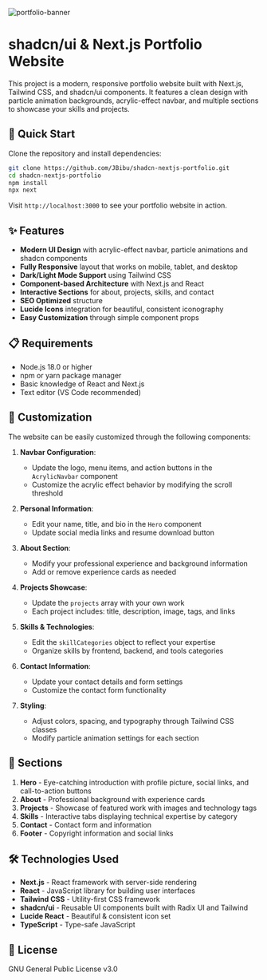 ![portfolio-banner](https://github.com/user-attachments/assets/6cb88ef4-aed5-4798-a9f2-4db2b2ec59c4)

# shadcn/ui & Next.js Portfolio Website

This project is a modern, responsive portfolio website built with Next.js, Tailwind CSS, and shadcn/ui components. It features a clean design with particle animation backgrounds, acrylic-effect navbar, and multiple sections to showcase your skills and projects.

## 🚀 Quick Start

Clone the repository and install dependencies:

```bash
git clone https://github.com/JBibu/shadcn-nextjs-portfolio.git
cd shadcn-nextjs-portfolio
npm install
npx next
```

Visit `http://localhost:3000` to see your portfolio website in action.

## ✨ Features

- **Modern UI Design** with acrylic-effect navbar, particle animations and shadcn components
- **Fully Responsive** layout that works on mobile, tablet, and desktop
- **Dark/Light Mode Support** using Tailwind CSS
- **Component-based Architecture** with Next.js and React
- **Interactive Sections** for about, projects, skills, and contact
- **SEO Optimized** structure
- **Lucide Icons** integration for beautiful, consistent iconography
- **Easy Customization** through simple component props

## 📋 Requirements

- Node.js 18.0 or higher
- npm or yarn package manager
- Basic knowledge of React and Next.js
- Text editor (VS Code recommended)

## 🔧 Customization

The website can be easily customized through the following components:

1. **Navbar Configuration**:
   - Update the logo, menu items, and action buttons in the `AcrylicNavbar` component
   - Customize the acrylic effect behavior by modifying the scroll threshold

2. **Personal Information**:
   - Edit your name, title, and bio in the `Hero` component
   - Update social media links and resume download button

3. **About Section**:
   - Modify your professional experience and background information
   - Add or remove experience cards as needed

4. **Projects Showcase**:
   - Update the `projects` array with your own work
   - Each project includes: title, description, image, tags, and links

5. **Skills & Technologies**:
   - Edit the `skillCategories` object to reflect your expertise
   - Organize skills by frontend, backend, and tools categories

6. **Contact Information**:
   - Update your contact details and form settings
   - Customize the contact form functionality

7. **Styling**:
   - Adjust colors, spacing, and typography through Tailwind CSS classes
   - Modify particle animation settings for each section

## 🎨 Sections

1. **Hero** - Eye-catching introduction with profile picture, social links, and call-to-action buttons
2. **About** - Professional background with experience cards
3. **Projects** - Showcase of featured work with images and technology tags
4. **Skills** - Interactive tabs displaying technical expertise by category
5. **Contact** - Contact form and information
6. **Footer** - Copyright information and social links

## 🛠️ Technologies Used

- **Next.js** - React framework with server-side rendering
- **React** - JavaScript library for building user interfaces
- **Tailwind CSS** - Utility-first CSS framework
- **shadcn/ui** - Reusable UI components built with Radix UI and Tailwind
- **Lucide React** - Beautiful & consistent icon set
- **TypeScript** - Type-safe JavaScript

## 📜 License

GNU General Public License v3.0
